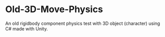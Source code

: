 # Old-3D-Move-Physics
An old rigidbody component physics test with 3D object (character) using C# made with Unity.
